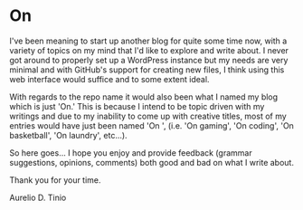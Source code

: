On
==
I've been meaning to start up another blog for quite some time now, with a variety of topics on my mind that I'd like to explore and write about. I never got around to properly set up a WordPress instance but my needs are very minimal and with GitHub's support for creating new files, I think using this web interface would suffice and to some extent ideal.

With regards to the repo name it would also been what I named my blog which is just 'On.' This is because I intend to be topic driven with my writings and due to my inability to come up with creative titles, most of my entries would have just been named 'On <topic name>', (i.e. 'On gaming', 'On coding', 'On basketball', 'On laundry', etc...).

So here goes... I hope you enjoy and provide feedback (grammar suggestions, opinions, comments) both good and bad on what I write about.

Thank you for your time.

Aurelio D. Tinio
